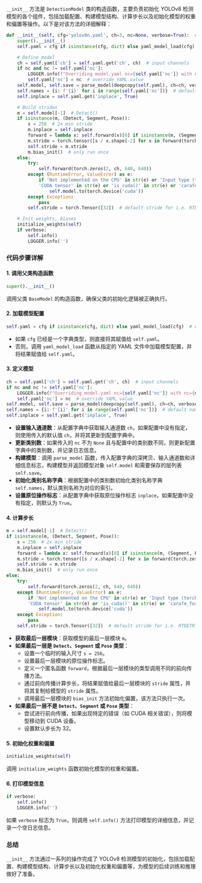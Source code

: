 `__init__` 方法是 `DetectionModel` 类的构造函数，主要负责初始化 YOLOv8 检测模型的各个组件，包括加载配置、构建模型结构、计算步长以及初始化模型的权重和偏置等操作。以下是对该方法的详细解释：

```python
def __init__(self, cfg='yolov8n.yaml', ch=3, nc=None, verbose=True):  # model, input channels, number of classes
    super().__init__()
    self.yaml = cfg if isinstance(cfg, dict) else yaml_model_load(cfg)  # cfg dict

    # Define model
    ch = self.yaml['ch'] = self.yaml.get('ch', ch)  # input channels
    if nc and nc != self.yaml['nc']:
        LOGGER.info(f"Overriding model.yaml nc={self.yaml['nc']} with nc={nc}")
        self.yaml['nc'] = nc  # override YAML value
    self.model, self.save = parse_model(deepcopy(self.yaml), ch=ch, verbose=verbose)  # model, savelist
    self.names = {i: f'{i}' for i in range(self.yaml['nc'])}  # default names dict
    self.inplace = self.yaml.get('inplace', True)

    # Build strides
    m = self.model[-1]  # Detect()
    if isinstance(m, (Detect, Segment, Pose)):
        s = 256  # 2x min stride
        m.inplace = self.inplace
        forward = lambda x: self.forward(x)[0] if isinstance(m, (Segment, Pose)) else self.forward(x)
        m.stride = torch.tensor([s / x.shape[-2] for x in forward(torch.zeros(1, ch, s, s))])  # forward
        self.stride = m.stride
        m.bias_init()  # only run once
    else:
        try:
            self.forward(torch.zeros(2, ch, 640, 640))
        except (RuntimeError, ValueError) as e:
            if 'Not implemented on the CPU' in str(e) or 'Input type (torch.FloatTensor) and weight type (torch.cuda.FloatTensor)' in str(e) or \
            'CUDA tensor' in str(e) or 'is_cuda()' in str(e) or 'carafe_forward_impl' in str(e) or 'Pointer argument (at 0) cannot be accessed from Triton (cpu tensor?)' in str(e):
                self.model.to(torch.device('cuda'))
        except Exception:
            pass
        self.stride = torch.Tensor([32])  # default stride for i.e. RTDETR

    # Init weights, biases
    initialize_weights(self)
    if verbose:
        self.info()
        LOGGER.info('')
```

### 代码步骤详解

#### 1. 调用父类构造函数
```python
super().__init__()
```
调用父类 `BaseModel` 的构造函数，确保父类的初始化逻辑被正确执行。

#### 2. 加载模型配置
```python
self.yaml = cfg if isinstance(cfg, dict) else yaml_model_load(cfg)  # cfg dict
```
- 如果 `cfg` 已经是一个字典类型，则直接将其赋值给 `self.yaml`。
- 否则，调用 `yaml_model_load` 函数从指定的 YAML 文件中加载模型配置，并将结果赋值给 `self.yaml`。

#### 3. 定义模型
```python
ch = self.yaml['ch'] = self.yaml.get('ch', ch)  # input channels
if nc and nc != self.yaml['nc']:
    LOGGER.info(f"Overriding model.yaml nc={self.yaml['nc']} with nc={nc}")
    self.yaml['nc'] = nc  # override YAML value
self.model, self.save = parse_model(deepcopy(self.yaml), ch=ch, verbose=verbose)  # model, savelist
self.names = {i: f'{i}' for i in range(self.yaml['nc'])}  # default names dict
self.inplace = self.yaml.get('inplace', True)
```
- **设置输入通道数**：从配置字典中获取输入通道数 `ch`，如果配置中没有指定，则使用传入的默认值 `ch`，并将其更新到配置字典中。
- **更新类别数**：如果传入的 `nc` 不为 `None` 且与配置中的类别数不同，则更新配置字典中的类别数，并记录日志信息。
- **构建模型**：调用 `parse_model` 函数，传入配置字典的深拷贝、输入通道数和详细信息标志，构建模型并返回模型对象 `self.model` 和需要保存的层列表 `self.save`。
- **初始化类别名称字典**：根据配置中的类别数初始化类别名称字典 `self.names`，默认类别名称为对应的索引。
- **设置原位操作标志**：从配置字典中获取原位操作标志 `inplace`，如果配置中没有指定，则默认为 `True`。

#### 4. 计算步长
```python
m = self.model[-1]  # Detect()
if isinstance(m, (Detect, Segment, Pose)):
    s = 256  # 2x min stride
    m.inplace = self.inplace
    forward = lambda x: self.forward(x)[0] if isinstance(m, (Segment, Pose)) else self.forward(x)
    m.stride = torch.tensor([s / x.shape[-2] for x in forward(torch.zeros(1, ch, s, s))])  # forward
    self.stride = m.stride
    m.bias_init()  # only run once
else:
    try:
        self.forward(torch.zeros(2, ch, 640, 640))
    except (RuntimeError, ValueError) as e:
        if 'Not implemented on the CPU' in str(e) or 'Input type (torch.FloatTensor) and weight type (torch.cuda.FloatTensor)' in str(e) or \
        'CUDA tensor' in str(e) or 'is_cuda()' in str(e) or 'carafe_forward_impl' in str(e) or 'Pointer argument (at 0) cannot be accessed from Triton (cpu tensor?)' in str(e):
            self.model.to(torch.device('cuda'))
    except Exception:
        pass
    self.stride = torch.Tensor([32])  # default stride for i.e. RTDETR
```
- **获取最后一层模块**：获取模型的最后一层模块 `m`。
- **如果最后一层是 `Detect`、`Segment` 或 `Pose` 类型**：
  - 设置一个临时的输入尺寸 `s = 256`。
  - 设置最后一层模块的原位操作标志。
  - 定义一个匿名函数 `forward`，根据最后一层模块的类型调用不同的前向传播方法。
  - 通过前向传播计算步长，将结果赋值给最后一层模块的 `stride` 属性，并将其复制给模型的 `stride` 属性。
  - 调用最后一层模块的 `bias_init` 方法初始化偏置，该方法只执行一次。
- **如果最后一层不是 `Detect`、`Segment` 或 `Pose` 类型**：
  - 尝试进行前向传播，如果出现特定的错误（如 CUDA 相关错误），则将模型移动到 CUDA 设备。
  - 设置默认步长为 32。

#### 5. 初始化权重和偏置
```python
initialize_weights(self)
```
调用 `initialize_weights` 函数初始化模型的权重和偏置。

#### 6. 打印模型信息
```python
if verbose:
    self.info()
    LOGGER.info('')
```
如果 `verbose` 标志为 `True`，则调用 `self.info()` 方法打印模型的详细信息，并记录一个空日志信息。

### 总结
`__init__` 方法通过一系列的操作完成了 YOLOv8 检测模型的初始化，包括加载配置、构建模型结构、计算步长以及初始化权重和偏置等，为模型的后续训练和推理做好了准备。